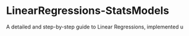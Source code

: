 # LinearRegressions-StatsModels

A detailed and step-by-step guide to Linear Regressions, implemented u